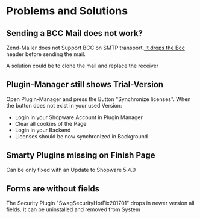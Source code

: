 # Problems and Solutions

## Sending a BCC Mail does not work?

Zend-Mailer does not Support BCC on SMTP transport.[ It drops the Bcc](https://github.com/shopware/shopware/blob/v5.3.4/engine/Library/Zend/Mail/Transport/Smtp.php#L233) header before sending the mail.  
  
A solution could be to clone the mail and replace the receiver

## Plugin-Manager still shows Trial-Version

Open Plugin-Manager and press the Button "Synchronize licenses". When the button does not exist in your used Version:

* Login in your Shopware Account in Plugin Manager
* Clear all cookies of the Page
* Login in your Backend
* Licenses should be now synchronized in Background

## Smarty Plugins missing on Finish Page

Can be only fixed with an Update to Shopware 5.4.0

## Forms are without fields

The Security Plugin "SwagSecurityHotFix201701" drops in newer version all fields. It can be uninstalled and removed from System



